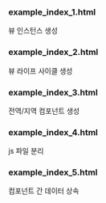 ### example_index_1.html  
뷰 인스턴스 생성  


### example_index_2.html  
뷰 라이프 사이클 생성  


### example_index_3.html  
전역/지역 컴포넌트 생성  


### example_index_4.html  
js 파일 분리  


### example_index_5.html  
컴포넌트 간 데이터 상속   
